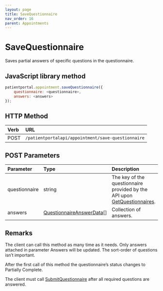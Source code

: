 ```yaml
---
layout: page
title: SaveQuestionnaire
nav_order: 16
parent: Appointments
---
```


# SaveQuestionnaire

Saves partial answers of specific questions in the questionnaire.

## JavaScript library method

```javascript
patientportal.appointment.saveQuestionnaire({
    questionnaire: <questionnaire>,
    answers: <answers>
});
```

## HTTP Method

| Verb | URL                                               |
|:-----|:--------------------------------------------------|
| POST | `/patientportalapi/appointment/save-questionnaire` |

## POST Parameters

| Parameter | Type   | Description                                                 |
|:----------|:-------|:------------------------------------------------------------|
| questionnaire | string | The key of the questionnaire provided by the API upon [GetQuestionnaires](../appointments/getquestionnaires). |
| answers | [QuestionnaireAnswerData](../objects-and-data-types/questionnaireanswerdata)[] | Collection of answers. |

## Remarks

The client can call this method as many time as it needs. Only answers attached in parameter Answers will be updated. The sort-order of questions isn’t important.

After the first call of this method the questionnaire’s status changes to Partially Complete.

The client must call [SubmitQuestionnaire](../appointments/submitquestionnaire) after all required questions are answered.
